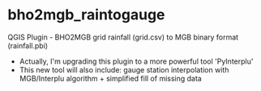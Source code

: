 # bho2mgb_raintogauge
QGIS Plugin - BHO2MGB grid rainfall (grid.csv) to MGB binary format (rainfall.pbi)
- Actually, I'm upgrading this plugin to a more powerful tool 'PyInterplu'
- This new tool will also include: gauge station interpolation with MGB/Interplu algorithm + simplified fill of missing data

